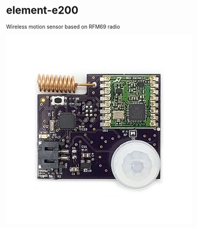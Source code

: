 # element-e200
Wireless motion sensor based on RFM69 radio

![element e200](https://github.com/elemental-platform/element-e200/blob/master/e200.jpg)
